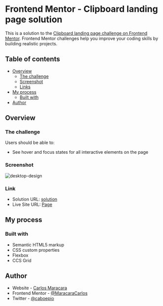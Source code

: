 # Frontend Mentor - Clipboard landing page solution

This is a solution to the [Clipboard landing page challenge on Frontend Mentor](https://www.frontendmentor.io/challenges/clipboard-landing-page-5cc9bccd6c4c91111378ecb9). Frontend Mentor challenges help you improve your coding skills by building realistic projects. 

## Table of contents

- [Overview](#overview)
  - [The challenge](#the-challenge)
  - [Screenshot](#screenshot)
  - [Links](#links)
- [My process](#my-process)
  - [Built with](#built-with)
- [Author](#author)

## Overview

### The challenge

Users should be able to:

- See hover and focus states for all interactive elements on the page

### Screenshot

![desktop-design](https://github.com/MaracaraCarlos/Clipboard-Landing-Page/assets/113530553/ab4d53b5-d3e8-4bf2-9df0-b5700d5d3911)

### Link

- Solution URL: [solution](https://github.com/MaracaraCarlos/Clipboard-Landing-Page)
- Live Site URL: [Page](https://maracaracarlos.github.io/Clipboard-Landing-Page/)

## My process

### Built with

- Semantic HTML5 markup
- CSS custom properties
- Flexbox
- CCS Grid


## Author

- Website - [Carlos Maracara](https://link-profile-maracara.netlify.app/)
- Frontend Mentor - [@MaracaraCarlos](https://www.frontendmentor.io/profile/MaracaraCarlos)
- Twitter - [@caboepio](https://twitter.com/caboepio)

